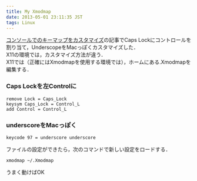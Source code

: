 ```yaml
---
title: My Xmodmap
date: 2013-05-01 23:11:35 JST
tags: Linux
---
```


[コンソールでのキーマップをカスタマイズ](http://folioscope.hatenablog.jp/entry/2013/01/16/121959)の記事でCaps Lockにコントロールを割り当て，UnderscopeをMacっぽくカスタマイズした．  
X11の環境では，カスタマイズ方法が違う．  
X11では（正確にはXmodmapを使用する環境では），ホームにある.Xmodmapを編集する．

### Caps Lockを左Controlに

```
remove Lock = Caps_Lock
keysym Caps_Lock = Control_L
add Control = Control_L
```

### underscoreをMacっぽく

```
keycode 97 = underscore underscore
```

ファイルの設定ができたら，次のコマンドで新しい設定をロードする．

```
xmodmap ~/.Xmodmap
```

うまく動けばOK

